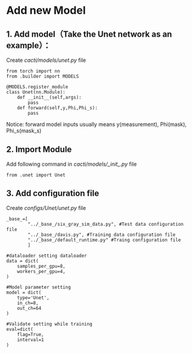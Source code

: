 # Add new Model

## 1. Add model（Take the Unet network as an example）： 

Create *cacti/models/unet.py* file

```
from torch import nn 
from .builder import MODELS

@MODELS.register_module
class Unet(nn.Module):
    def __init__(self,args):
        pass
    def forward(self,y,Phi,Phi_s):
        pass
```
Notice: forward model inputs usually means y(measurement), Phi(mask), Phi_s(mask_s)

## 2. Import Module
Add following command in *cacti/models/\__init__.py* file

```
from .unet import Unet
```
## 3. Add configuration file 
Create *configs/Unet/unet.py* file

```
_base_=[
        "../_base_/six_gray_sim_data.py", #Test data configuration file 
        "../_base_/davis.py", #Training data configuration file
        "../_base_/default_runtime.py" #Traing configuration file 
        ]

#dataloader setting dataloader
data = dict(
    samples_per_gpu=8,
    workers_per_gpu=4,
)

#Model parameter setting
model = dict(
    type='Unet',
    in_ch=8,
    out_ch=64
)

#Validate setting while training 
eval=dict(
    flag=True,
    interval=1
)
```